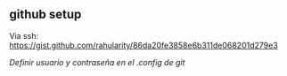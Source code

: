 ## github setup

Via ssh: https://gist.github.com/rahularity/86da20fe3858e6b311de068201d279e3

_Definir usuario y contraseña en el .config de git_

